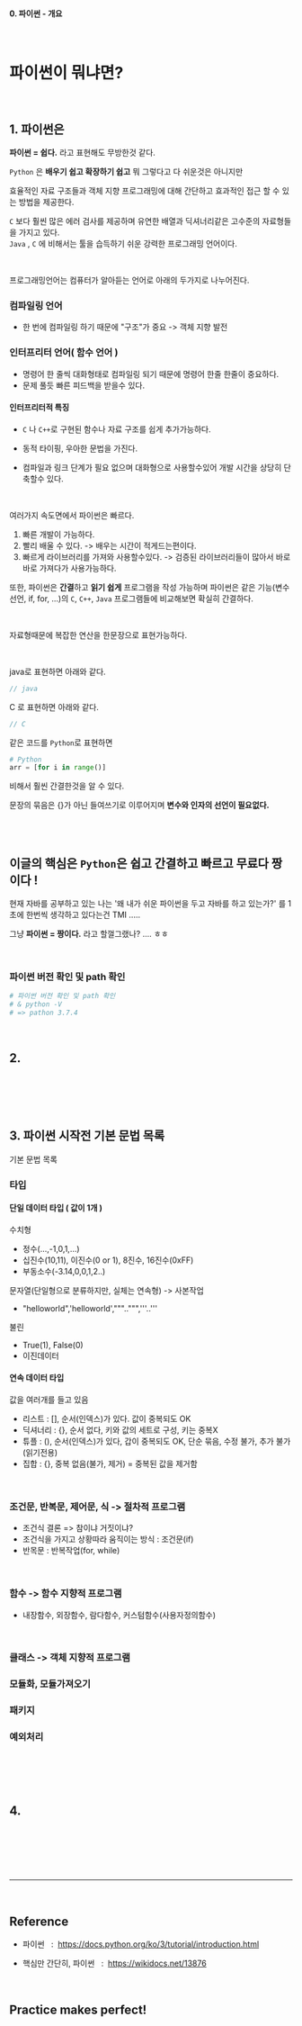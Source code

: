 <br>

#### 0. 파이썬  - 개요

<br>

# 파이썬이 뭐냐면?

<br>

## 1. 파이썬은

**파이썬 = 쉽다.** 라고 표현해도 무방한것 같다. 


`Python` 은 **배우기 쉽고 확장하기 쉽고** 뭐 그렇다고 다 쉬운것은 아니지만 

효율적인 자료 구조들과 객체 지향 프로그래밍에 대해 간단하고 
효과적인 접근 할 수 있는 방법을 제공한다. 


`C` 보다 훨씬 많은 에러 검사를 제공하며 유연한 배열과 딕셔너리같은 고수준의 자료형들을 가지고 있다.      
`Java` , `C` 에 비해서는 툴을 습득하기 쉬운 강력한 프로그래밍 언어이다.  

<br>

프로그래밍언어는 컴퓨터가 알아듣는 언어로 아래의 두가지로 나누어진다. 

### 컴파일링 언어

- 한 번에 컴파일링 하기 때문에  "구조"가 중요 -> 객체 지향 발전

### 인터프리터 언어( 함수 언어 )

- 명령어 한 줄씩 대화형태로 컴파일링 되기 때문에 명령어 한줄 한줄이 중요하다.
- 문제 풀듯 빠른 피드백을 받을수 있다.  

#### 인터프리터적 특징 

- `C` 나 `C++`로 구현된 함수나 자료 구조를 쉽게 추가가능하다.

- 동적 타이핑, 우아한 문법을 가진다.

- 컴파일과 링크 단계가 필요 없으며 대화형으로 사용할수있어 개발 시간을 상당히 단축할수 있다. 

<br>

여러가지 속도면에서 파이썬은 빠르다. 

1. 빠른 개발이 가능하다. 
2. 빨리 배울 수 있다. -> 배우는 시간이 적게드는편이다. 
3. 빠르게 라이브러리를 가져와 사용할수있다. -> 검증된 라이브러리들이 많아서 바로바로 가져다가 사용가능하다.  

또한, 파이썬은 **간결**하고 **읽기 쉽게** 프로그램을 작성 가능하며 파이썬은 같은 기능(변수선언, if, for, ...)의 `C`, `C++`, `Java` 프로그램들에 비교해보면 확실히 간결하다.  

<br>

자료형때문에 복잡한 연산을 한문장으로 표현가능하다. 

<br>

java로 표현하면 아래와 같다. 

```java
// java

```

C 로 표현하면 아래와 같다. 

```C
// C

```

같은 코드를 `Python`로 표현하면 

```py
# Python
arr = [for i in range()]
```

비해서 훨씬 간결한것을 알 수 있다. 

문장의 묶음은 {}가 아닌 들여쓰기로 이루어지며 **변수와 인자의 선언이 필요없다.**

<br>
<br>

## 이글의 핵심은 `Python`은  쉽고 간결하고 빠르고 무료다 짱이다 ! 

현재 자바를 공부하고 있는 나는 '왜 내가 쉬운 파이썬을 두고 자바를 하고 있는가?' 를 1초에 한번씩 생각하고 있다는건 TMI ..... 

그냥 **파이썬 = 짱이다.** 라고 할껄그랬나? .... ㅎㅎ

<br>

### 파이썬 버전 확인 및 path 확인

```py
# 파이썬 버전 확인 및 path 확인
# & python -V
# => pathon 3.7.4
```

<br>




## 2.

<br>

```py

```

<br>



## 3. 파이썬 시작전 기본 문법 목록 

기본 문법 목록 


### 타입

#### 단일 데이터 타입 ( 값이 1개 )

수치형 
- 정수(...,-1,0,1,...) 
- 십진수(10,11), 이진수(0 or 1), 8진수, 16진수(0xFF)
- 부동소수(-3.14,0,0,1,2..)

문자열(단일형으로 분류하지만, 실체는 연속형) -> 사본작업
- "helloworld",'helloworld',"""..""",'''..'''

불린
- True(1), False(0) 
- 이진데이터

#### 연속 데이터 타입 

값을 여러개를 들고 있음 

- 리스트 : [], 순서(인덱스)가 있다. 값이 중복되도 OK
- 딕셔너리 : {}, 순서 없다, 키와 값의 세트로 구성, 키는 중복X
- 튜플 : (), 순서(인덱스)가 있다, 갑이 중복되도 OK, 단순 묶음, 수정 불가, 추가 불가 (읽기전용)
- 집합 : {}, 중복 없음(불가, 제거) = 중복된 값을 제거함

<br>

### 조건문, 반복문, 제어문, 식  -> 절차적 프로그램

- 조건식 결론 => 참이냐 거짓이냐?
- 조건식을 가지고 상황따라 움직이는 방식 : 조건문(if)
- 반목문 : 반복작업(for, while)

<br>

### 함수 -> 함수 지향적 프로그램

- 내장함수, 외장함수, 람다함수, 커스텀함수(사용자정의함수)

<br>

### 클래스 -> 객체 지향적 프로그램

### 모듈화, 모듈가져오기

### 패키지

### 예외처리


<br>

```py

```

<br>



## 4.

<br>

```py

```

<br>
<br>

---

<br>

## Reference <br>

- 파이썬 &nbsp; : &nbsp;<https://docs.python.org/ko/3/tutorial/introduction.html> <br>

- 핵심만 간단히, 파이썬 &nbsp; : &nbsp;<https://wikidocs.net/13876> <br>

<br>

## Practice makes perfect! <br>
